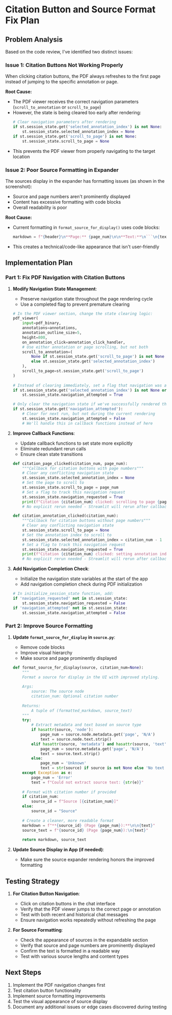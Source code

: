 # Citation Button and Source Format Fix Plan

## Problem Analysis

Based on the code review, I've identified two distinct issues:

### Issue 1: Citation Buttons Not Working Properly
When clicking citation buttons, the PDF always refreshes to the first page instead of jumping to the specific annotation or page.

**Root Cause:**
- The PDF viewer receives the correct navigation parameters (`scroll_to_annotation` or `scroll_to_page`)
- However, the state is being cleared too early after rendering:
  ```python
  # Clear navigation parameters after rendering
  if st.session_state.get('selected_annotation_index') is not None:
      st.session_state.selected_annotation_index = None
  if st.session_state.get('scroll_to_page') is not None:
      st.session_state.scroll_to_page = None
  ```
- This prevents the PDF viewer from properly navigating to the target location

### Issue 2: Poor Source Formatting in Expander
The sources display in the expander has formatting issues (as shown in the screenshot):
- Source and page numbers aren't prominently displayed
- Content has excessive formatting with code blocks
- Overall readability is poor

**Root Cause:**
- Current formatting in `format_source_for_display()` uses code blocks:
  ```python
  markdown = f"{header}\n**Page:** {page_num}\n\n**Text:**\n```\n{text}\n```"
  ```
- This creates a technical/code-like appearance that isn't user-friendly

## Implementation Plan

### Part 1: Fix PDF Navigation with Citation Buttons

1. **Modify Navigation State Management**:
   - Preserve navigation state throughout the page rendering cycle
   - Use a completed flag to prevent premature clearing

   ```python
   # In the PDF viewer section, change the state clearing logic:
   pdf_viewer(
       input=pdf_binary,
       annotations=annotations,
       annotation_outline_size=5,
       height=800,
       on_annotation_click=annotation_click_handler,
       # Use either annotation or page scrolling, but not both
       scroll_to_annotation=(
           None if st.session_state.get('scroll_to_page') is not None
           else st.session_state.get('selected_annotation_index')
       ),
       scroll_to_page=st.session_state.get('scroll_to_page')
   )
        
   # Instead of clearing immediately, set a flag that navigation was attempted
   if st.session_state.get('selected_annotation_index') is not None or st.session_state.get('scroll_to_page') is not None:
       st.session_state.navigation_attempted = True
   
   # Only clear the navigation state if we've successfully rendered the PDF AND navigation was attempted before
   if st.session_state.get('navigation_attempted'):
       # Clear for next run, but not during the current rendering
       st.session_state.navigation_attempted = False
       # We'll handle this in callback functions instead of here
   ```

2. **Improve Callback Functions**:
   - Update callback functions to set state more explicitly
   - Eliminate redundant rerun calls
   - Ensure clean state transitions

   ```python
   def citation_page_clicked(citation_num, page_num):
       """Callback for citation buttons with page numbers"""
       # Clear any conflicting navigation state
       st.session_state.selected_annotation_index = None
       # Set the page to scroll to
       st.session_state.scroll_to_page = page_num
       # Set a flag to track this navigation request
       st.session_state.navigation_requested = True
       print(f"Citation {citation_num} clicked: scrolling to page {page_num}")
       # No explicit rerun needed - Streamlit will rerun after callback
   
   def citation_annotation_clicked(citation_num):
       """Callback for citation buttons without page numbers"""
       # Clear any conflicting navigation state
       st.session_state.scroll_to_page = None
       # Set the annotation index to scroll to
       st.session_state.selected_annotation_index = citation_num - 1
       # Set a flag to track this navigation request
       st.session_state.navigation_requested = True
       print(f"Citation {citation_num} clicked: setting annotation index {citation_num - 1}")
       # No explicit rerun needed - Streamlit will rerun after callback
   ```

3. **Add Navigation Completion Check**:
   - Initialize the navigation state variables at the start of the app
   - Add navigation completion check during PDF initialization

   ```python
   # In initialize_session_state function, add:
   if 'navigation_requested' not in st.session_state:
       st.session_state.navigation_requested = False
   if 'navigation_attempted' not in st.session_state:
       st.session_state.navigation_attempted = False
   ```

### Part 2: Improve Source Formatting

1. **Update `format_source_for_display` in `source.py`**:
   - Remove code blocks
   - Improve visual hierarchy
   - Make source and page prominently displayed

   ```python
   def format_source_for_display(source, citation_num=None):
       """
       Format a source for display in the UI with improved styling.
       
       Args:
           source: The source node
           citation_num: Optional citation number
           
       Returns:
           A tuple of (formatted_markdown, source_text)
       """
       try:
           # Extract metadata and text based on source type
           if hasattr(source, 'node'):
               page_num = source.node.metadata.get('page', 'N/A')
               text = source.node.text.strip()
           elif hasattr(source, 'metadata') and hasattr(source, 'text'):
               page_num = source.metadata.get('page', 'N/A')
               text = source.text.strip()
           else:
               page_num = 'Unknown'
               text = str(source) if source is not None else 'No text available'
       except Exception as e:
           page_num = 'Error'
           text = f"Could not extract source text: {str(e)}"
       
       # Format with citation number if provided
       if citation_num:
           source_id = f"Source [{citation_num}]"
       else:
           source_id = "Source"
       
       # Create a cleaner, more readable format
       markdown = f"**{source_id} (Page {page_num}):**\n\n{text}"
       source_text = f"{source_id} (Page {page_num}):\n{text}"
       
       return markdown, source_text
   ```

2. **Update Source Display in App (if needed)**:
   - Make sure the source expander rendering honors the improved formatting

## Testing Strategy

1. **For Citation Button Navigation**:
   - Click on citation buttons in the chat interface
   - Verify that the PDF viewer jumps to the correct page or annotation
   - Test with both recent and historical chat messages
   - Ensure navigation works repeatedly without refreshing the page

2. **For Source Formatting**:
   - Check the appearance of sources in the expandable section
   - Verify that source and page numbers are prominently displayed
   - Confirm the text is formatted in a readable way
   - Test with various source lengths and content types

## Next Steps

1. Implement the PDF navigation changes first
2. Test citation button functionality
3. Implement source formatting improvements
4. Test the visual appearance of source display
5. Document any additional issues or edge cases discovered during testing